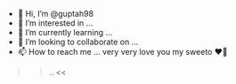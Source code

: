 - 👋 Hi, I’m @guptah98
- 👀 I’m interested in ...
- 🌱 I’m currently learning ...
- 💞️ I’m looking to collaborate on ...
- 📫 How to reach me ...
very very love you my sweeto ❤️🥰
>>..
>><<
>>
<!---
guptah98/guptah98 is a ✨ special ✨ repository because its `README.md` (this file) appears on your GitHub profile.
You can click the Preview link to take a look at your changes.
--->
